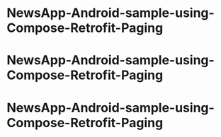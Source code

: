 # NewsApp-Android-sample-using-Compose-Retrofit-Paging
# NewsApp-Android-sample-using-Compose-Retrofit-Paging
# NewsApp-Android-sample-using-Compose-Retrofit-Paging
